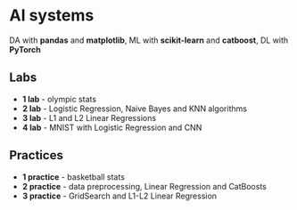 # AI systems
DA with <b>pandas</b> and <b>matplotlib</b>, ML with <b>scikit-learn</b> and <b>catboost</b>, DL with <b>PyTorch</b>

## Labs
- <b>1 lab</b> - olympic stats
- <b>2 lab</b> - Logistic Regression, Naive Bayes and KNN algorithms
- <b>3 lab</b> - L1 and L2 Linear Regressions
- <b>4 lab</b> - MNIST with Logistic Regression and CNN

## Practices
- <b>1 practice</b> - basketball stats
- <b>2 practice</b> - data preprocessing, Linear Regression and CatBoosts
- <b>3 practice</b> - GridSearch and L1-L2 Linear Regression